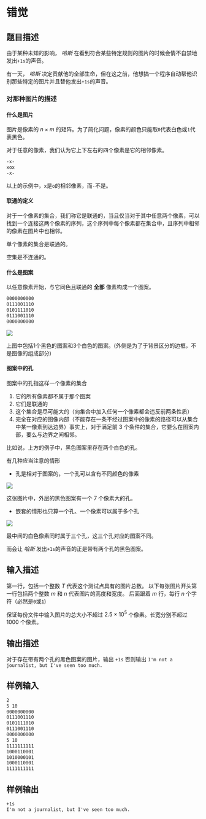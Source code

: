# 错觉

## 题目描述

由于某种未知的影响， *哈斯* 在看到符合某些特定规则的图片的时候会情不自禁地发出`+1s`的声音。

有一天， *哈斯* 决定贡献他的全部生命，但在这之前，他想搞一个程序自动帮他识别那些特定的图片并且替他发出`+1s`的声音。

### 对那种图片的描述

#### 什么是图片

图片是像素的 $n \times m$ 的矩阵。为了简化问题，像素的颜色只能取`0`代表白色或`1`代表黑色。

对于任意的像素，我们认为它上下左右的四个像素是它的相邻像素。

```txt
-x-
xox
-x-
```

以上的示例中，`x`是`o`的相邻像素，而`-`不是。

#### 联通的定义

对于一个像素的集合，我们称它是联通的，当且仅当对于其中任意两个像素，可以找到一个连接这两个像素的序列，这个序列中每个像素都在集合中，且序列中相邻的像素在图片中也相邻。

单个像素的集合是联通的。

空集是不连通的。

#### 什么是图案

以任意像素开始，与它同色且联通的 **全部** 像素构成一个图案。
<!--
**像素是图案的基本单位，相邻且同色的像素属于同一图像。**
-->

```txt
0000000000
0111001110
0101111010
0111001110
0000000000
```

![](/v1/media/6911d3618629f347e25342b96c250ec0)

上图中包括1个黑色的图案和3个白色的图案。(外侧是为了于背景区分的边框，不是图像的组成部分)

#### 图案中的孔

图案中的孔指这样一个像素的集合

1. 它的所有像素都不属于那个图案
2. 它们是联通的
3. 这个集合是尽可能大的（向集合中加入任何一个像素都会违反前两条性质）
4. 完全在对应的图像内部（不能存在一条不经过图案中的像素的路径可以从集合中某一像素到达边界）事实上，对于满足前 $3$ 个条件的集合，它要么在图案内部，要么与边界之间相邻。

比如说，上方的例子中，黑色图案里存在两个白色的孔。

有几种应当注意的情形

- 孔是相对于图案的，一个孔可以含有不同颜色的像素

![](/v1/media/f95708e1704d8754458f67bd5f369a98)

这张图片中，外层的黑色图案有一个 $7$ 个像素大的孔。

- 嵌套的情形也只算一个孔、一个像素可以属于多个孔

![](/v1/media/b965444cf10f6b3649f68cc98f51af1d)

最中间的白色像素同时属于三个孔，这三个孔对应的图案不同。

而会让 *哈斯* 发出`+1s`的声音的正是带有两个孔的黑色图案。

## 输入描述

第一行，包括一个整数 $T$ 代表这个测试点具有的图片总数。
以下每张图片开头第一行包括两个整数 $m$ 和 $n$ 代表图片的高度和宽度。
后面跟着 $m$ 行，每行 $n$ 个字符（必然是`0`或`1`)

保证每份文件中输入图片的总大小不超过 $2.5 \times 10^5$ 个像素。长宽分别不超过 $1000$ 个像素。

## 输出描述

对于存在带有两个孔的黑色图案的图片，输出 `+1s`
否则输出 `I'm not a journalist, but I've seen too much.`

## 样例输入

```txt
2
5 10
0000000000
0111001110
0101111010
0111001110
0000000000
5 10
1111111111
1000110001
1010000101
1000110001
1111111111
```

## 样例输出

```txt
+1s
I'm not a journalist, but I've seen too much.
```

